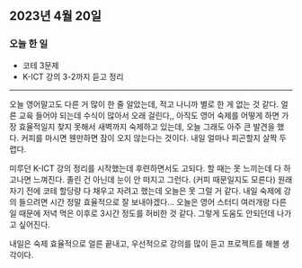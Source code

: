 ## 2023년 4월 20일

### 오늘 한 일

- 코테 3문제
- K-ICT 강의 3-2까지 듣고 정리

---

오늘 영어말고도 다른 거 많이 한 줄 알았는데, 적고 나니까 별로 한 게 없는 것 같다. 얼른 교육 들어야 되는데 수식이 많아서 오래 걸린다,, 아직도 영어 숙제를 어떻게 하면 가장 효율적일지 찾지 못해서
새벽까지 숙제하고 있는데, 오늘 그래도 아주 큰 발견을 했다. 커피를 마시면 웬만하면 잠이 오지 않는다는 것이다. 내일 얼마나 피곤할지 살짝 두렵다.

미루던 K-ICT 강의 정리를 시작했는데 후련하면서도 고되다. 할 때는 못 느끼는데 다 하고나면 느껴진다. 졸린 건 아닌데 눈이 안 떠지고 그런다. (커피 때문일지도 모른다)
원래 자기 전에 코테 할당량 다 채우고 자려고 했는데 오늘은 못 그럴 거 같다. 내일 숙제에 강의 들으려면 시간 정말 효율적으로 잘 보내야겠다...
오늘은 영어 스터디 여러개랑 다른 일 때문에 저녁 먹은 이후로 3시간 정도를 허비한 것 같다. 그렇게 도움도 안되던데 나가고 싶어진다.

내일은 숙제 효율적으로 얼른 끝내고, 우선적으로 강의를 많이 듣고 프로젝트를 해볼 생각이다.
